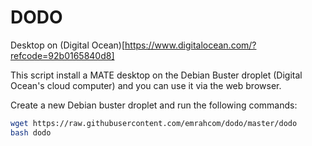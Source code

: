 DODO
====
Desktop on (Digital Ocean)[https://www.digitalocean.com/?refcode=92b0165840d8]

This script install a MATE desktop on the Debian Buster droplet (Digital
Ocean's cloud computer) and you can use it via the web browser.

Create a new Debian buster droplet and run the following commands:

```bash
wget https://raw.githubusercontent.com/emrahcom/dodo/master/dodo
bash dodo
```
